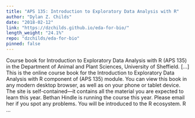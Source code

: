 ```yaml
---
title: "APS 135: Introduction to Exploratory Data Analysis with R"
author: "Dylan Z. Childs"
date: "2018-02-12"
link: "https://dzchilds.github.io/eda-for-bio/"
length_weight: "24.1%"
repo: "dzchilds/eda-for-bio"
pinned: false
---
```


Course book for Introduction to Exploratory Data Analysis with R (APS 135) in the Department of Animal and Plant Sciences, University of Sheffield. [...] This is the online course book for the Introduction to Exploratory Data Analysis with R component of (APS 135) module. You can view this book in any modern desktop browser, as well as on your phone or tablet device. The site is self-contained—it contains all the material you are expected to learn this year. Bethan Hindle is running the course this year. Please email her if you spot any problems. You will be introduced to the R ecosystem. R ...
